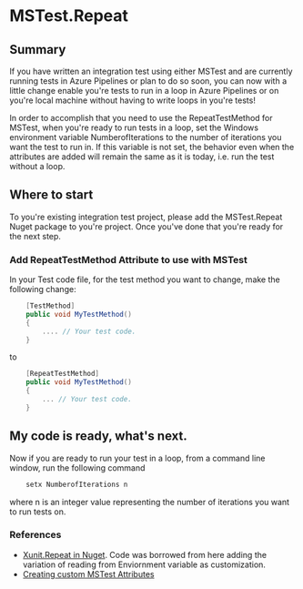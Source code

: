 # MSTest.Repeat

## Summary
If you have written an integration test using either MSTest and are currently running tests in Azure Pipelines or plan to do so soon, you can now with a little change enable you're tests to run in a loop in Azure Pipelines or on you're local machine without having to write loops in you're tests! 

In order to accomplish that you need to use the RepeatTestMethod for MSTest, when you're ready to run tests in a loop, set the Windows environment variable NumberofIterations to the number of iterations you want the test to run in. If this variable is not set, the behavior even when the attributes are added will remain the same as it is today, i.e. run the test without a loop.

## Where to start
To you're existing integration test project, please add the MSTest.Repeat Nuget package to you're project. Once you've done that you're ready for the next step.

### Add RepeatTestMethod Attribute to use with MSTest
In your Test code file, for the test method you want to change, make the following change:

```csharp
    [TestMethod]
    public void MyTestMethod()
    {
        .... // Your test code.
    }
```
to

```csharp
    [RepeatTestMethod]
    public void MyTestMethod()
    {
        ... // Your test code.
    }
```

## My code is ready, what's next.
Now if you are ready to run your test in a loop, from a command line window, run the following command 

```cmd
    setx NumberofIterations n
```
where n is an integer value representing the number of iterations you want to run tests on. 

### References
* [Xunit.Repeat in Nuget](https://github.com/MarcolinoPT/Xunit.Repeat). Code was borrowed from here adding the variation of reading from Enviornment variable as customization.
* [Creating custom MSTest Attributes](https://www.meziantou.net/mstest-v2-customize-test-execution.htm)
